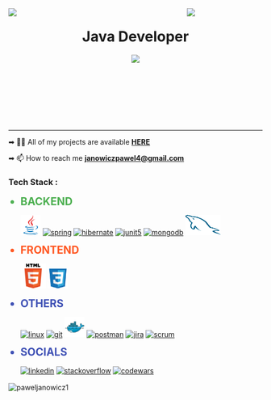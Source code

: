 <img align="left" src="https://user-images.githubusercontent.com/65187002/144930161-2f783401-8d27-4fdf-a2f7-cc0ba32f1f1f.gif" width="30%" style="display:inline; max-width: 150px;">
<img align="right" src="https://user-images.githubusercontent.com/65187002/144930161-2f783401-8d27-4fdf-a2f7-cc0ba32f1f1f.gif" width="30%" style="display:inline; max-width: 150px;">

<p align="center">
    <h1 align="center">Java Developer</h1>
</p>
<p align="center">
    <img src="https://readme-typing-svg.herokuapp.com/?lines=Hello!+I'm+Paweł!;Welcome+to+my+profile!;Have+a+look+around!&font=Fira%20Code&color=%23D62F79&center=true&width=280&height=50">
</p>
<br>
<br>
<br>
<br>
<br>
<br>
<hr>

➡ 👨‍💻 All of my projects are available [**HERE**](https://github.com/PawelJanowicz1?tab=repositories)

➡ 📫 How to reach me **janowiczpawel4@gmail.com**

<h3 align="left">Tech Stack :</h3>

<ul style="list-style-type: disc;">
    <li style="font-size: 1.5em; font-weight: bold; color: #4CAF50;">BACKEND</li>
    <p align="left">
        <a href="https://www.java.com" target="_blank" rel="noreferrer"><img src="https://raw.githubusercontent.com/devicons/devicon/master/icons/java/java-original.svg" alt="java" width="40" height="40"/></a>
        <a href="https://spring.io/" target="_blank" rel="noreferrer"><img src="https://www.vectorlogo.zone/logos/springio/springio-icon.svg" alt="spring" width="40" height="40"/></a>
        <a href="https://hibernate.org" target="_blank" rel="noreferrer"><img src="https://fs.siteor.com/javatech/files/hibernate2.png" alt="hibernate" width="40" height="40"/></a>
        <a href="https://junit.org/junit5/" target="_blank" rel="noreferrer"><img src="https://junit.org/junit5/assets/img/junit5-logo.png" alt="junit5" width="40" height="40"/></a> 
        <a href="https://www.mongodb.com" target="_blank" rel="noreferrer"><img src="https://encrypted-tbn0.gstatic.com/images?q=tbn:ANd9GcT2ZYtHv2OLXmthRPbkmENZRXuqBVDwlsrZ1A&s" alt="mongodb" width="40" height="40"></a>
        <a href="https://www.mysql.com/" target="_blank" rel="noreferrer"><img src="https://raw.githubusercontent.com/devicons/devicon/master/icons/mysql/mysql-original.svg" alt="mysql" width="70" height="40"></a>
    </p>
    <li style="font-size: 1.5em; font-weight: bold; color: #FF5722;">FRONTEND</li>
    <p align="left">
        <a href="https://www.w3.org/html/" target="_blank" rel="noreferrer"><img src="https://raw.githubusercontent.com/devicons/devicon/master/icons/html5/html5-original-wordmark.svg" alt="html5" width="50" height="50"></a>
        <a href="https://www.w3schools.com/css/" target="_blank" rel="noreferrer"><img src="https://raw.githubusercontent.com/devicons/devicon/master/icons/css3/css3-original.svg" alt="css3" width="40" height="40"></a> 
    </p>
    <li style="font-size: 1.5em; font-weight: bold; color: #3F51B5;">OTHERS</li>
    <p align="left">
        <a href="https://www.linux.org" target="_blank" rel="noreferrer"><img src="https://cdn.freebiesupply.com/logos/thumbs/2x/linux-tux-1-logo.png" alt="linux" width="50" height="40"/></a>  
        <a href="https://www.git-scm.com" target="_blank" rel="noreferrer"><img src="https://git-scm.com/images/logos/downloads/Git-Icon-1788C.png" alt="git" width="40" height="40"/></a>
        <a href="https://www.docker.com" target="_blank" rel="noreferrer"><img src="https://raw.githubusercontent.com/devicons/devicon/master/icons/docker/docker-original.svg" alt="docker" width="40" height="40"/></a>
        <a href="https://www.postman.com" target="_blank" rel="noreferrer"><img src="https://www.svgrepo.com/show/354202/postman-icon.svg" alt="postman" width="40" height="40"/></a>
        <a href="https://www.atlassian.com/software/jira" target="_blank" rel="noreferrer"><img src="https://www.vectorlogo.zone/logos/atlassian_jira/atlassian_jira-icon.svg" alt="jira" width="40" height="40"/></a> 
        <a href="https://www.scrum.org" target="_blank" rel="noreferrer"><img src="https://www.scrum.org/themes/custom/scrumorg_v2/assets/images/logo-250.png" alt="scrum" width="40" height="40"/></a>
    </p>
    <li style="font-size: 1.5em; font-weight: bold; color: #3F51B5;">SOCIALS</li>
    <p align="left">
        <a href="https://linkedin.com/in/paweł-janowicz-4238a2223" target="_blank" rel="noreferrer"><img align="center" src="https://raw.githubusercontent.com/rahuldkjain/github-profile-readme-generator/master/src/images/icons/Social/linked-in-alt.svg" alt="linkedin" height="30" width="40"/></a>
        <a href="https://stackoverflow.com/users/22591964" target="_blank" rel="noreferrer"><img align="center" src="https://raw.githubusercontent.com/rahuldkjain/github-profile-readme-generator/master/src/images/icons/Social/stack-overflow.svg" alt="stackoverflow" height="30" width="40"/></a>
        <a href="https://www.codewars.com/users/PawelJanowicz" target="_blank" rel="noreferrer"><img align="center" src="https://avatars.githubusercontent.com/u/5387632?s=280&v=4" alt="codewars" height="40" width="40"/></a>
    </p>
</ul>

<p>
    <img align="center" src="https://github-readme-stats.vercel.app/api/top-langs?username=paweljanowicz1&show_icons=true&theme=tokyonight&locale=en&layout=compact" alt="paweljanowicz1"/>
</p>
